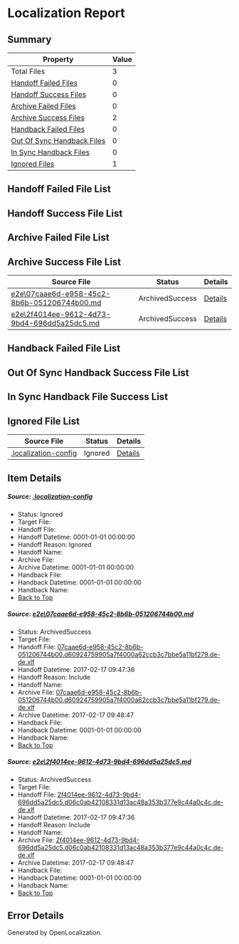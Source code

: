# <a name='report-top'></a> Localization Report

## Summary
 Property | Value 
 -------- | ----- 
 Total Files | 3
[ Handoff Failed Files ](#handoff-failed-list)| 0
[ Handoff Success Files ](#handoff-success-list)| 0
[ Archive Failed Files ](#archive-failed-list)| 0
[ Archive Success Files ](#archive-success-list)| 2
[ Handback Failed Files ](#handback-failed-list)| 0
[ Out Of Sync Handback Files ](#outofsync-handback-success-list)| 0
[ In Sync Handback Files ](#insync-handback-success-list)| 0
[ Ignored Files ](#ignored-list)| 1

## <a name='handoff-failed-list'></a> Handoff Failed File List

## <a name='handoff-success-list'></a> Handoff Success File List

## <a name='archive-failed-list'></a> Archive Failed File List

## <a name='archive-success-list'></a> Archive Success File List
 Source File | Status | Details 
 ----------- | ------ | ------- 
 [e2e\07caae6d-e958-45c2-8b6b-051206744b00.md](https://github.com/OpenLocalizationTestOrg/ol-test0/blob/ee8c0880584989d568ddbbdc3d7c2822b7555266/e2e/07caae6d-e958-45c2-8b6b-051206744b00.md) | ArchivedSuccess | [Details](#1105cb7c8a8efee1cd907959e24ab96c9ee958e81)
 [e2e\2f4014ee-9612-4d73-9bd4-696dd5a25dc5.md](https://github.com/OpenLocalizationTestOrg/ol-test0/blob/ee8c0880584989d568ddbbdc3d7c2822b7555266/e2e/2f4014ee-9612-4d73-9bd4-696dd5a25dc5.md) | ArchivedSuccess | [Details](#c4c09fc0d2a60341c0ea38000e798e1a454cd3622)

## <a name='handback-failed-list'></a> Handback Failed File List

## <a name='outofsync-handback-success-list'></a> Out Of Sync Handback Success File List

## <a name='insync-handback-success-list'></a> In Sync Handback File Success List

## <a name='ignored-list'></a> Ignored File List
 Source File | Status | Details 
 ----------- | ------ | ------- 
 [.localization-config](https://github.com/OpenLocalizationTestOrg/ol-test0/blob/ee8c0880584989d568ddbbdc3d7c2822b7555266/.localization-config) | Ignored | [Details](#cb0632cf59c1387fc1742bfb9fa3c47f87e2e5c90)

## Item Details
##### <a name='cb0632cf59c1387fc1742bfb9fa3c47f87e2e5c90'></a> Source: [.localization-config](https://github.com/OpenLocalizationTestOrg/ol-test0/blob/ee8c0880584989d568ddbbdc3d7c2822b7555266/.localization-config)
* Status: Ignored
* Target File: 
* Handoff File: 
* Handoff Datetime: 0001-01-01 00:00:00
* Handoff Reason: Ignored
* Handoff Name: 
* Archive File: 
* Archive Datetime: 0001-01-01 00:00:00
* Handback File: 
* Handback Datetime: 0001-01-01 00:00:00
* Handback Name: 
* [Back to Top](#report-top)

##### <a name='1105cb7c8a8efee1cd907959e24ab96c9ee958e81'></a> Source: [e2e\07caae6d-e958-45c2-8b6b-051206744b00.md](https://github.com/OpenLocalizationTestOrg/ol-test0/blob/ee8c0880584989d568ddbbdc3d7c2822b7555266/e2e/07caae6d-e958-45c2-8b6b-051206744b00.md)
* Status: ArchivedSuccess
* Target File: 
* Handoff File: [07caae6d-e958-45c2-8b6b-051206744b00.d60924759905a7f4000a62ccb3c7bbe5a11bf279.de-de.xlf](https://github.com/OpenLocalizationTestOrg/ol-test4-handoff/blob/b5c39c207b8884c9f53bec702490bde40bd1f33b/ol-handoff/OpenLocalizationTestOrg/ol-test4-dede/xinjiang/ht/07caae6d-e958-45c2-8b6b-051206744b00.d60924759905a7f4000a62ccb3c7bbe5a11bf279.de-de.xlf)
* Handoff Datetime: 2017-02-17 09:47:36
* Handoff Reason: Include
* Handoff Name: 
* Archive File: [07caae6d-e958-45c2-8b6b-051206744b00.d60924759905a7f4000a62ccb3c7bbe5a11bf279.de-de.xlf](https://github.com/OpenLocalizationTestOrg/ol-test4-handoff/blob/fff861cf9a14fdc2d78297a863c46d732c798844/ol-archive/OpenLocalizationTestOrg/ol-test4-dede/xinjiang/ht/07caae6d-e958-45c2-8b6b-051206744b00.d60924759905a7f4000a62ccb3c7bbe5a11bf279.de-de.xlf)
* Archive Datetime: 2017-02-17 09:48:47
* Handback File: 
* Handback Datetime: 0001-01-01 00:00:00
* Handback Name: 
* [Back to Top](#report-top)

##### <a name='c4c09fc0d2a60341c0ea38000e798e1a454cd3622'></a> Source: [e2e\2f4014ee-9612-4d73-9bd4-696dd5a25dc5.md](https://github.com/OpenLocalizationTestOrg/ol-test0/blob/ee8c0880584989d568ddbbdc3d7c2822b7555266/e2e/2f4014ee-9612-4d73-9bd4-696dd5a25dc5.md)
* Status: ArchivedSuccess
* Target File: 
* Handoff File: [2f4014ee-9612-4d73-9bd4-696dd5a25dc5.d06c0ab42108331d13ac48a353b377e9c44a0c4c.de-de.xlf](https://github.com/OpenLocalizationTestOrg/ol-test4-handoff/blob/b5c39c207b8884c9f53bec702490bde40bd1f33b/ol-handoff/OpenLocalizationTestOrg/ol-test4-dede/xinjiang/ht/2f4014ee-9612-4d73-9bd4-696dd5a25dc5.d06c0ab42108331d13ac48a353b377e9c44a0c4c.de-de.xlf)
* Handoff Datetime: 2017-02-17 09:47:36
* Handoff Reason: Include
* Handoff Name: 
* Archive File: [2f4014ee-9612-4d73-9bd4-696dd5a25dc5.d06c0ab42108331d13ac48a353b377e9c44a0c4c.de-de.xlf](https://github.com/OpenLocalizationTestOrg/ol-test4-handoff/blob/fff861cf9a14fdc2d78297a863c46d732c798844/ol-archive/OpenLocalizationTestOrg/ol-test4-dede/xinjiang/ht/2f4014ee-9612-4d73-9bd4-696dd5a25dc5.d06c0ab42108331d13ac48a353b377e9c44a0c4c.de-de.xlf)
* Archive Datetime: 2017-02-17 09:48:47
* Handback File: 
* Handback Datetime: 0001-01-01 00:00:00
* Handback Name: 
* [Back to Top](#report-top)


## Error Details

Generated by OpenLocalization.
